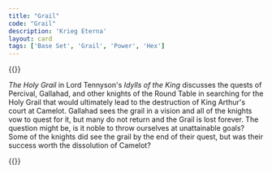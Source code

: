 ```yaml
---
title: "Grail"
code: "Grail"
description: 'Krieg Eterna'
layout: card
tags: ['Base Set', 'Grail', 'Power', 'Hex']
---
```

{{<card-detail-page title="Grail" artwork="The Faithful Knight by Thomas Jones Barker (1881)" >}}
<p class="rule-paragraph">
<i>The Holy Grail</i> in Lord Tennyson's <i>Idylls of the King</i> discusses the quests of Percival, Gallahad, and other knights of the Round Table in searching for the Holy Grail that would ultimately lead to the destruction of King Arthur's court at Camelot. Gallahad sees the grail in a vision and all of the knights vow to quest for it, but many do not return and the Grail is lost forever. The question might be, is it noble to throw ourselves at unattainable goals? Some of the knights did see the grail by the end of their quest, but was their success worth the dissolution of Camelot?
</p> 
{{</card-detail-page>}}